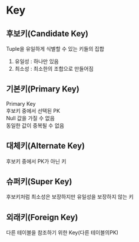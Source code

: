 # Key
## 후보키(Candidate Key)   
Tuple을 유일하게 식별할 수 있는 키들의 집합  
1. 유일성 : 하나만 있음   
2. 최소성 : 최소한의 조합으로 만들어짐  

## 기본키(Primary Key)  
Primary Key   
후보키 중에서 선택된 PK   
Null 값을 가질 수 없음   
동일한 값이 중복될 수 없음   

## 대체키(Alternate Key)  
후보키 중에서 PK가 아닌 키   

## 슈퍼키(Super Key)
후보키처럼 최소성은 보장하지만 유일성을 보장하지 않는 키

## 외래키(Foreign Key)
다른 테이블을 참조하기 위한 Key(다른 테이블의PK)
